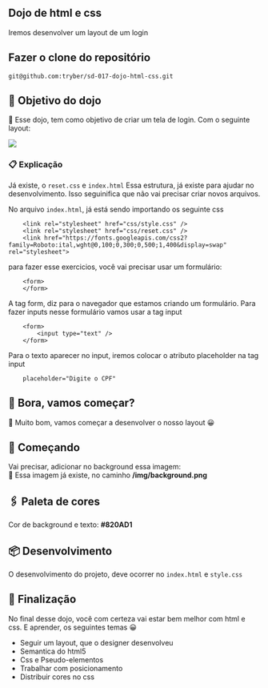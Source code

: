 ## Dojo de html e css
Iremos desenvolver um layout de um login

## Fazer o clone do repositório
```git@github.com:tryber/sd-017-dojo-html-css.git```

## 🎁 Objetivo do dojo
📌 Esse dojo, tem como objetivo de criar um tela de login. Com o seguinte layout:

<img src="https://github.com/tryber/sd-017-dojo-html-css/blob/main/img/layout-new.png" widt="750" />

### 📋 Explicação
Já existe, o ```reset.css``` e ``` index.html ```
Essa estrutura, já existe para ajudar no desenvolvimento. Isso seguinifica que não vai precisar criar novos arquivos.

No arquivo ``` index.html ```, já está sendo importando os seguinte css
```     
    <link rel="stylesheet" href="css/style.css" />
    <link rel="stylesheet" href="css/reset.css" />
    <link href="https://fonts.googleapis.com/css2?family=Roboto:ital,wght@0,100;0,300;0,500;1,400&display=swap" rel="stylesheet">
```

para fazer esse exercicios, você vai precisar usar um formulário:
``` 
    <form>
    </form>
```

A tag form, diz para o navegador que estamos criando um formulário. Para fazer inputs nesse formulário vamos usar a tag input
``` 
    <form>
        <input type="text" />
    </form>
```   

Para o texto aparecer no input, iremos colocar o atributo placeholder na tag input
``` 
    placeholder="Digite o CPF"
``` 


## 🚀 Bora, vamos começar?
🔩 Muito bom, vamos começar a desenvolver o nosso layout 😀

## 🥇 Começando
Vai precisar, adicionar no background essa imagem:<br />
🔧 Essa imagem já existe, no caminho <strong>/img/background.png</strong>

## 🖇️ Paleta de cores
Cor de background e texto: <strong>#820AD1</strong>

## 📦 Desenvolvimento
O desenvolvimento do projeto, deve ocorrer no ``` index.html ``` e ``` style.css ```

## 🐾 Finalização

No final desse dojo, você com certeza vai estar bem melhor com html e css.
E aprender, os seguintes temas 😀

* Seguir um layout, que o designer desenvolveu
* Semantica do html5
* Css e Pseudo-elementos
* Trabalhar com posicionamento
* Distribuir cores no css
